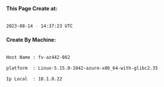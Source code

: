 
   
#### This Page Create at:

```bash

2023-08-14 - 14:37:23 UTC

```

#### Create By Machine:

```bash

Host Name : fv-az442-862

platform  : Linux-5.15.0-1042-azure-x86_64-with-glibc2.35

Ip Local  : 10.1.0.22

```

